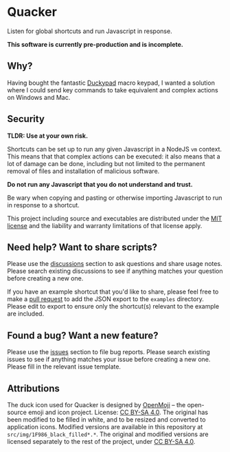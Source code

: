 # Quacker

Listen for global shortcuts and run Javascript in response.

**This software is currently pre-production and is incomplete.**

## Why?

Having bought the fantastic [Duckypad](https://github.com/dekuNukem/duckyPad) macro keypad, I wanted a solution where I could send key commands to take equivalent and complex actions on Windows and Mac.

## Security

**TLDR: Use at your own risk.**

Shortcuts can be set up to run any given Javascript in a NodeJS `vm` context. This means that that complex actions can be executed: it also means that a lot of damage can be done, including but not limited to the permanent removal of files and installation of malicious software.

**Do not run any Javascript that you do not understand and trust.**

Be wary when copying and pasting or otherwise importing Javascript to run in response to a shortcut.

This project including source and executables are distributed under the [MIT license](https://github.com/harryjubb/quacker/blob/master/LICENSE) and the liability and warranty limitations of that license apply.

## Need help? Want to share scripts?

Please use the [discussions](https://github.com/harryjubb/quacker/discussions) section to ask questions and share usage notes. Please search existing discussions to see if anything matches your question before creating a new one.

If you have an example shortcut that you'd like to share, please feel free to make a [pull request](https://github.com/harryjubb/quacker/pulls) to add the JSON export to the `examples` directory. Please edit to export to ensure only the shortcut(s) relevant to the example are included.

## Found a bug? Want a new feature?

Please use the [issues](https://github.com/harryjubb/quacker/issues) section to file bug reports. Please search existing issues to see if anything matches your issue before creating a new one. Please fill in the relevant issue template. 

## Attributions

The duck icon used for Quacker is designed by [OpenMoji](https://openmoji.org) – the open-source emoji and icon project. License: [CC BY-SA 4.0](https://creativecommons.org/licenses/by-sa/4.0/#). The original has been modified to be filled in white, and to be resized and converted to application icons. Modified versions are available in this repository at `src/img/1F986_black_filled*.*`. The original and modified versions are licensed separately to the rest of the project, under [CC BY-SA 4.0](https://creativecommons.org/licenses/by-sa/4.0/#).
